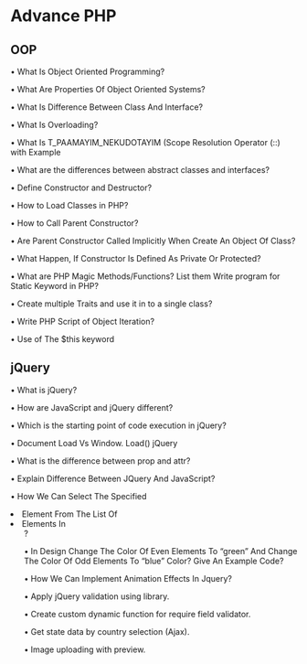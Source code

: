 # Advance PHP

## OOP

• What Is Object Oriented Programming?

• What Are Properties Of Object Oriented Systems?

• What Is Difference Between Class And Interface?

• What Is Overloading?

• What Is T_PAAMAYIM_NEKUDOTAYIM (Scope Resolution Operator (::) with Example

• What are the differences between abstract classes and interfaces?

• Define Constructor and Destructor?

• How to Load Classes in PHP?

• How to Call Parent Constructor?

• Are Parent Constructor Called Implicitly When Create An Object Of Class?

• What Happen, If Constructor Is Defined As Private Or Protected?

• What are PHP Magic Methods/Functions? List them Write program for Static Keyword in PHP?

• Create multiple Traits and use it in to a single class?

• Write PHP Script of Object Iteration?

• Use of The $this keyword

## jQuery

• What is jQuery?

• How are JavaScript and jQuery different?

• Which is the starting point of code execution in jQuery?

• Document Load Vs Window. Load() jQuery

• What is the difference between prop and attr?

• Explain Difference Between JQuery And JavaScript?

• How We Can Select The Specified <li> Element From The List Of <li> Elements In <ul>?

• In <table> Design Change The Color Of Even <tr> Elements To “green” And Change The Color Of Odd <tr> Elements To “blue” Color? Give An Example Code?

• How We Can Implement Animation Effects In Jquery?

• Apply jQuery validation using library.

• Create custom dynamic function for require field validator.

• Get state data by country selection (Ajax).

• Image uploading with preview.
